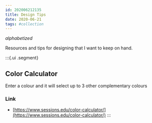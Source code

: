 ```yaml
---
id: 202006212135
title: Design Tips
date: 2020-06-21
tags: #collection
---
```


*alphabetized*

Resources and tips for designing that I want to keep on hand.

:::{.ui .segment}
## Color Calculator
Enter a colour and it will select up to 3 other complementary colours
### Link
- [https://www.sessions.edu/color-calculator/](https://www.sessions.edu/color-calculator/)
:::

